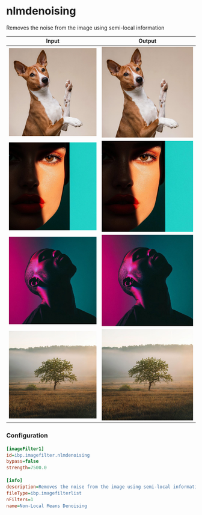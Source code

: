 # nlmdenoising

Removes the noise from the image using semi-local information

| Input | Output |
|--------|--------|
| ![dog](../assets/img_in/dog.jpg) | ![dog_nlmdenoising](../assets/img_out/dog_nlmdenoising.jpg) |
| ![female](../assets/img_in/female.jpg) | ![female_nlmdenoising](../assets/img_out/female_nlmdenoising.jpg) |
| ![male](../assets/img_in/male.jpg) | ![male_nlmdenoising](../assets/img_out/male_nlmdenoising.jpg) |
| ![tree](../assets/img_in/tree.jpg) | ![tree_nlmdenoising](../assets/img_out/tree_nlmdenoising.jpg) |

### Configuration

```ini
[imageFilter1]
id=ibp.imagefilter.nlmdenoising
bypass=false
strength=7500.0

[info]
description=Removes the noise from the image using semi-local information
fileType=ibp.imagefilterlist
nFilters=1
name=Non-Local Means Denoising


```
